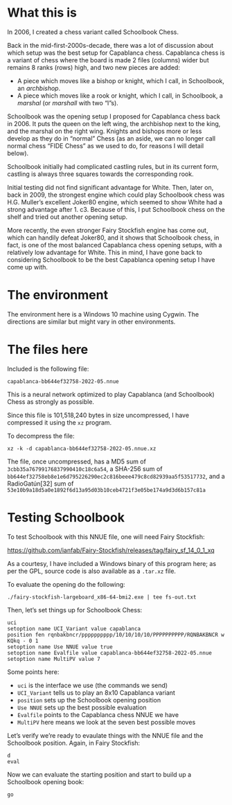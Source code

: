 # What this is

In 2006, I created a chess variant called Schoolbook Chess.

Back in the mid-first-2000s-decade, there was a lot of discussion about
which setup was the best setup for Capablanca chess. Capablanca chess
is a variant of chess where the board is made 2 files (columns) wider
but remains 8 ranks (rows) high, and two new pieces are added:

* A piece which moves like a bishop or knight, which I call, in Schoolbook, 
  an *archbishop*.
* A piece which moves like a rook or knight, which I call, in Schoolbook, 
  a *marshal* (or *marshall* with two “l”s).

Schoolbook was the opening setup I proposed for Capablanca chess back
in 2006. It puts the queen on the left wing, the archbishop next to the
king, and the marshal on the right wing. Knights and bishops more or
less develop as they do in “normal” Chess (as an aside, we can no
longer call normal chess “FIDE Chess” as we used to do, for reasons
I will detail below).

Schoolbook initially had complicated castling rules, but in its current
form, castling is always three squares towards the corresponding rook.

Initial testing did not find significant advantage for White. Then, later
on, back in 2009, the strongest engine which could play Schoolbook chess
was H.G. Muller’s excellent Joker80 engine, which seemed to show White
had a strong advantage after 1. c3. Because of this, I put Schoolbook
chess on the shelf and tried out another opening setup.

More recently, the even stronger Fairy Stockfish engine has come out,
which can handily defeat Joker80, and it shows that Schoolbook chess,
in fact, is one of the most balanced Capablanca chess opening setups,
with a relatively low advantage for White. This in mind, I have gone
back to considering Schoolbook to be the best Capablanca opening setup
I have come up with.

# The environment

The environment here is a Windows 10 machine using Cygwin.  The 
directions are similar but might vary in other environments.

# The files here

Included is the following file:

`capablanca-bb644ef32758-2022-05.nnue`

This is a neural network optimized to play Capablanca (and Schoolbook)
Chess as strongly as possible.

Since this file is 101,518,240 bytes in size uncompressed, I have 
compressed it using the `xz` program.

To decompress the file:

`xz -k -d capablanca-bb644ef32758-2022-05.nnue.xz`

The file, once uncompressed, has a MD5 sum of 
`3cbb35a76799176837990410c18c6a54`, a SHA-256 sum of
`bb644ef32758eb8e1e6d795226290ec2c816beee479c8cd82939aa5f53517732`, and a
RadioGatún[32] sum of
`53e10b9a18d5a0e1892f6d13a95d03b10ceb4721f3e05be174a9d3d6b157c81a`

# Testing Schoolbook

To test Schoolbook with this NNUE file, one will need Fairy Stockfish:

https://github.com/ianfab/Fairy-Stockfish/releases/tag/fairy_sf_14_0_1_xq

As a courtesy, I have included a Windows binary of this program here;
as per the GPL, source code is also available as a `.tar.xz` file.

To evaluate the opening do the following:

`./fairy-stockfish-largeboard_x86-64-bmi2.exe | tee fs-out.txt`

Then, let’s set things up for Schoolbook Chess:

```
uci
setoption name UCI_Variant value capablanca
position fen rqnbakbncr/pppppppppp/10/10/10/10/PPPPPPPPPP/RQNBAKBNCR w KQkq - 0 1
setoption name Use NNUE value true
setoption name Evalfile value capablanca-bb644ef32758-2022-05.nnue
setoption name MultiPV value 7
```

Some points here:

* `uci` is the interface we use (the commands we send)
* `UCI_Variant` tells us to play an 8x10 Capablanca variant
* `position` sets up the Schoolbook opening position
* `Use NNUE` sets up the best possible evaluation
* `Evalfile` points to the Capablanca chess NNUE we have
* `MultiPV` here means we look at the seven best possible moves

Let’s verify we’re ready to evaulate things with the NNUE file and
the Schoolbook position.  Again, in Fairy Stockfish:

```
d
eval
```

Now we can evaluate the starting position and start to build up
a Schoolbook opening book:

```
go
```


